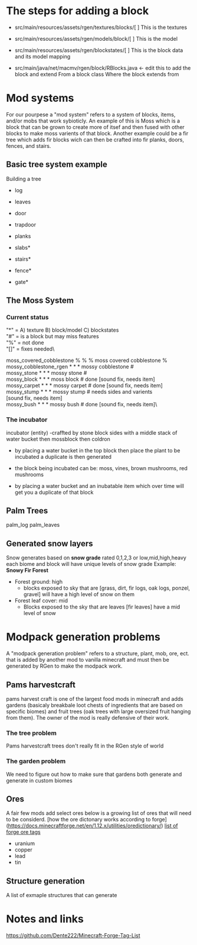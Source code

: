 # The steps for adding a block
- src/main/resources/assets/rgen/textures/blocks/[ ]
This is the textures

- src/main/resources/assets/rgen/models/block/[ ]
This is the model

- src/main/resources/assets/rgen/blockstates/[ ]
This is the block data and its model mapping 

- src/main/java/net/macmv/rgen/block/RBlocks.java <- edit this to add the block and extend From a block class
Where the block extends from

# Mod systems
For our pourpese a "mod system" refers to a system of blocks, items, and/or mobs that work sybioticly. An example of this is Moss which is a block that can be grown to create more of itsef and then fused with other blocks to make moss varients of that block. Another example could be a fir tree which adds fir blocks wich can then be crafted into fir planks, doors, fences, and stairs. 

## Basic tree system example
Building a tree
 - log
 - leaves
 - door
 - trapdoor
 - planks

 - slabs*
 - stairs*
 - fence*
 - gate*


## The Moss System
### Current status
"*" = A) texture B) block/model C) blockstates\
"#" = is a block but may miss features\
"%" = not done\
"[]" = fixes needed\

moss_covered_cobblestone % % % moss covered cobblestone   %\
mossy_cobblestone_rgen * * * mossy cobblestone            #\
mossy_stone * * * mossy stone                             #\
mossy_block * * * moss block                              # done [sound fix, needs item]\
mossy_carpet * * * mossy carpet                           # done [sound fix, needs item]\
mossy_stump * * * mossy stump                             # needs sides and varients \
                                                            [sound fix, needs item]\
mossy_bush * * * mossy bush                               # done [sound fix, needs item]\

### The incubator
incubator (entity)
-craffted by stone block sides with a middle stack of water bucket then mossblock then coldron 

- by placing a water bucket in the top block then place the plant to be incubated a duplicate is then generated

- the block being incubated can be: moss, vines, brown mushrooms, red mushrooms

- by placing a water bucket and an inubatable item which over time will get you a duplicate of that block
## Palm Trees
palm_log 
palm_leaves 

## Generated snow layers
Snow generates based on **snow grade** rated 0,1,2,3 or low,mid,high,heavy 
each biome and block will have unique levels of snow grade
Example:
**Snowy Fir Forest**
- Forest ground: high
    - blocks exposed to sky that are [grass, dirt, fir logs, oak logs, ponzel, gravel] will have a high level of snow on them
- Forest leaf cover: mid
    - Blocks exposed to the sky that are leaves [fir leaves] have a mid level of snow 

# Modpack generation problems
A "modpack generation problem" refers to a structure, plant, mob, ore, ect. that is added by another mod to vanilla minecraft and must then be generated by RGen to make the modpack work. 

## Pams harvestcraft
pams harvest craft is one of the largest food mods in minecraft and adds gardens (basicaly breakbale loot chests of ingredients that are based on specific biomes) and fruit trees (oak trees with large oversized fruit hanging from them). The owner of the mod is really defensive of their work.

### The tree problem
Pams harvestcraft trees don't really fit in the RGen style of world

### The garden problem
We need to figure out how to make sure that gardens both generate and generate in custom biomes

## Ores
A fair few mods add select ores below is a growing list of ores that will need to be considerd.
[how the ore dictonary works according to forge] (https://docs.minecraftforge.net/en/1.12.x/utilities/oredictionary/)
[list of forge ore tags](https://github.com/Dente222/Minecraft-Forge-Tag-List/blob/master/ores.txt)
- uranium
- copper
- lead
- tin




## Structure generation
A list of exmaple structures that can generate 



# Notes and links
https://github.com/Dente222/Minecraft-Forge-Tag-List
